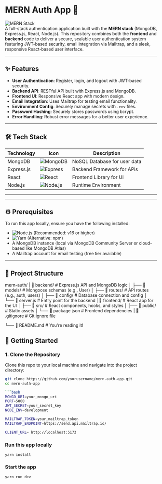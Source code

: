 # MERN Auth App 🚀

![MERN Stack](https://img.shields.io/badge/MERN_Stack-20232A?style=for-the-badge&logo=javascript&logoColor=61DAFB)  
A full-stack authentication application built with the **MERN stack** (MongoDB, Express.js, React, Node.js). This repository combines both the **frontend** and **backend** code to deliver a secure, scalable user authentication system featuring JWT-based security, email integration via Mailtrap, and a sleek, responsive React-based user interface.

---

## ✨ Features
- **User Authentication**: Register, login, and logout with JWT-based security.
- **Backend API**: RESTful API built with Express.js and MongoDB.
- **Frontend UI**: Responsive React app with modern design.
- **Email Integration**: Uses Mailtrap for testing email functionality.
- **Environment Config**: Securely manage secrets with `.env` files.
- **Password Hashing**: Securely stores passwords using bcrypt.
- **Error Handling**: Robust error messages for a better user experience.

---

## 🛠️ Tech Stack

| Technology       | Icon                                                                 | Description                  |
|------------------|----------------------------------------------------------------------|------------------------------|
| MongoDB          | ![MongoDB](https://img.shields.io/badge/MongoDB-47A248?style=flat-square&logo=mongodb&logoColor=white) | NoSQL Database for user data |
| Express.js       | ![Express](https://img.shields.io/badge/Express.js-000000?style=flat-square&logo=express&logoColor=white) | Backend Framework for APIs |
| React            | ![React](https://img.shields.io/badge/React-61DAFB?style=flat-square&logo=react&logoColor=black) | Frontend Library for UI      |
| Node.js          | ![Node.js](https://img.shields.io/badge/Node.js-339933?style=flat-square&logo=nodedotjs&logoColor=white) | Runtime Environment         |

---


---

## ⚙️ Prerequisites
To run this app locally, ensure you have the following installed:
- ![Node.js](https://img.shields.io/badge/Node.js-16.x+-339933?style=flat-square&logo=nodedotjs&logoColor=white) (Recommended: v16 or higher)
- ![Yarn](https://img.shields.io/badge/Yarn-1.x-2C8EBB?style=flat-square&logo=yarn&logoColor=white) (Alternative: npm)
- A MongoDB instance (local via MongoDB Community Server or cloud-based like MongoDB Atlas)
- A Mailtrap account for email testing (free tier available)

---
## 📂 Project Structure
mern-auth/
 | 📁 backend/          # Express.js API and MongoDB logic
│   ├── 📁 models/       # Mongoose schemas (e.g., User)
│   ├── 📁 routes/       # API routes (e.g., auth, users)
│   ├── 📁 config/       # Database connection and config
│   └── 📄 server.js     # Entry point for the backend
|  📁 frontend/         # React app for the UI
│   ├── 📁 src/          # React components, hooks, and styles
│   ├── 📁 public/       # Static assets
│   └── 📄 package.json  # Frontend dependencies
 | 📄 .gitignore        # Git ignore file

└── 📄 README.md         # You're reading it!

## 🚀 Getting Started

### 1. Clone the Repository
Clone this repo to your local machine and navigate into the project directory:
```bash
git clone https://github.com/yourusername/mern-auth-app.git
cd mern-auth-app

```bash
MONGO_URI=your_mongo_uri
PORT=5000
JWT_SECRET=your_secret_key
NODE_ENV=development

MAILTRAP_TOKEN=your_mailtrap_token
MAILTRAP_ENDPOINT=https://send.api.mailtrap.io/

CLIENT_URL= http://localhost:5173
```

### Run this app locally
```shell
yarn install
```

### Start the app

```shell
yarn run dev
```

